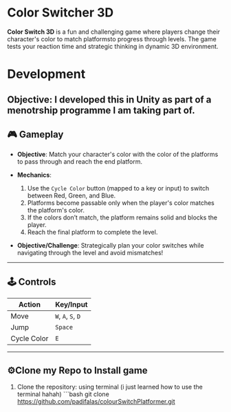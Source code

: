 # Color Switcher 3D

**Color Switch 3D** is a fun and challenging game where players change their character's color to match platformsto progress through levels. The game tests your reaction time and strategic thinking in dynamic 3D environment.


# Development
**Objective**: I developed this in Unity as part of a menotrship programme I am taking part of.
---

## 🎮 Gameplay

- **Objective**: Match your character's color with the color of the platforms to pass through and reach the end platform.
- **Mechanics**:
  1. Use the `Cycle Color` button (mapped to a key or input) to switch between Red, Green, and Blue.
  2. Platforms become passable only when the player's color matches the platform's color.
  3. If the colors don’t match, the platform remains solid and blocks the player.
  4. Reach the final platform to complete the level.
     
- **Objective/Challenge**: Strategically plan your color switches while navigating through the level and avoid mismatches!

---

## 🕹️ Controls

| Action         | Key/Input              |
|----------------|------------------------|
| Move           | `W`, `A`, `S`, `D`    |
| Jump           | `Space`               |
| Cycle Color    | `E`                   |

---

## ⚙️Clone my Repo to Install game

1. Clone the repository:
   using terminal (i just learned how to use the terminal hahah) ```bash
   git clone https://github.com/padifalas/colourSwitchPlatformer.git



